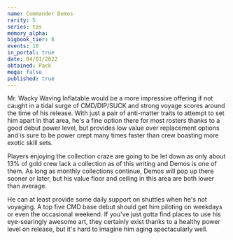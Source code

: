 ```yaml
---
name: Commander Demos
rarity: 5
series: tas
memory_alpha:
bigbook_tier: 8
events: 10
in_portal: true
date: 04/01/2022
obtained: Pack
mega: false
published: true
---
```


Mr. Wacky Waving Inflatable would be a more impressive offering if not caught in a tidal surge of CMD/DIP/SUCK and strong voyage scores around the time of his release. With just a pair of anti-matter traits to attempt to set him apart in that area, he's a fine option there for most rosters thanks to a good debut power level, but provides low value over replacement options and is sure to be power crept many times faster than crew boasting more exotic skill sets.

Players enjoying the collection craze are going to be let down as only about 13% of gold crew lack a collection as of this writing and Demos is one of them. As long as monthly collections continue, Demos will pop up there sooner or later, but his value floor and ceiling in this area are both lower than average.

He can at least provide some daily support on shuttles when he's not voyaging. A top five CMD base debut should get him piloting on weekdays or even the occasional weekend. If you've just gotta find places to use his eye-searingly awesome art, they certainly exist thanks to a healthy power level on release, but it's hard to imagine him aging spectacularly well.
